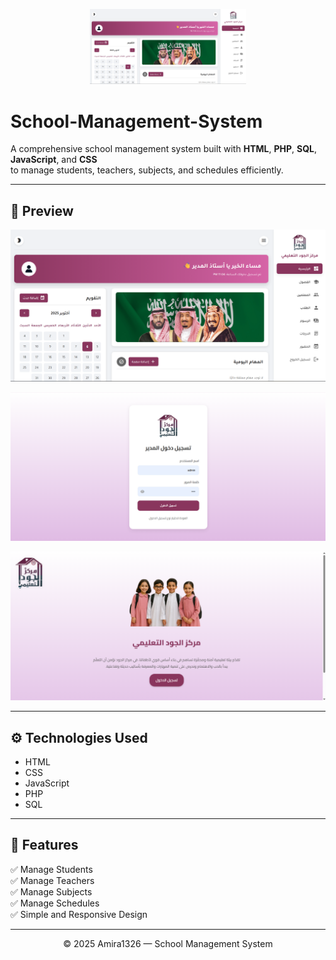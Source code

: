 <p align="center">
  <img src="https://github.com/Amira1326/School-Management-System/blob/main/image.png" width="250" />
</p>

#  School-Management-System

A comprehensive school management system built with **HTML**, **PHP**, **SQL**, **JavaScript**, and **CSS**  
to manage students, teachers, subjects, and schedules efficiently.

---

## 📸 Preview


![Dashboard](https://github.com/Amira1326/School-Management-System/blob/main/image.png)


![Students](https://github.com/Amira1326/School-Management-System/blob/main/image%20(1).png)


![Teachers](https://github.com/Amira1326/School-Management-System/blob/main/image%20(2).png)

---

## ⚙️ Technologies Used
- HTML  
- CSS  
- JavaScript  
- PHP  
- SQL  

---

## 🧩 Features
✅ Manage Students  
✅ Manage Teachers  
✅ Manage Subjects  
✅ Manage Schedules  
✅ Simple and Responsive Design  

---

<p align="center">
  © 2025 Amira1326 — School Management System
</p>
